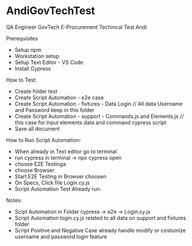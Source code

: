# AndiGovTechTest
QA Engineer GovTech E-Procurement Techincal Test Andi

Prerequisites
  - Setup npm
  - Workstation setup
  - Setup Text Editor - VS Code
  - Install Cypress

How to Test:
  - Create folder test
  - Create Script Automation - e2e case
  - Create Script Automation - fixtures - Data Login // All data Username and Password keep in this folder
  - Create Script Automation - support - Commands.js and Elements.js // this case for input elements data and command cypress script
  - Save all document

How to Run Script Automation:
  - When already in Text editor go to terminal
  - run cypress in terminal -> npx cypress open
  - choose E2E Testinga
  - choose Browser 
  - Start E2E Testing in Browser choosen
  - On Specs, Click file Login.cy.js
  - Script Automation Test Already run.

Notes:
  - Scipt Automation in Folder cypress -> e2e -> Login.cy.js
  - Script Automation login.cy.js related to all data on support and fixtures folder
  - Script Positive and Negative Case already handle modify or costumize username and password login feature
